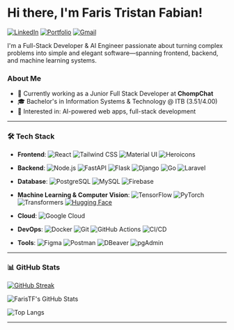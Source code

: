 
# Hi there, I'm Faris Tristan Fabian!

[![LinkedIn](https://img.shields.io/badge/LINKEDIN-FarisTF-0A66C2?style=for-the-badge&logo=linkedin&logoColor=white)](https://linkedin.com/in/faristf)
[![Portfolio](https://img.shields.io/badge/PORTFOLIO-faristf.tech-FF1493?style=for-the-badge&logo=google-chrome&logoColor=white)](https://www.faristf.tech)
[![Gmail](https://img.shields.io/badge/EMAIL-faris.tristan@gmail.com-2ecc71?style=for-the-badge&logo=gmail&logoColor=white)](mailto:faris.tristan@gmail.com)




I'm a Full-Stack Developer & AI Engineer passionate about turning complex problems into simple and elegant software—spanning frontend, backend, and machine learning systems.



### **About Me**
- 💼 Currently working as a Junior Full Stack Developer at **ChompChat**
- 🎓 Bachelor's in Information Systems & Technology @ ITB (3.51/4.00)
- 🧠 Interested in: AI-powered web apps, full-stack development

---

### 🛠️ **Tech Stack**

- **Frontend**:
  ![React](https://img.shields.io/badge/React-61DAFB?style=flat&logo=react&logoColor=black)
  ![Tailwind CSS](https://img.shields.io/badge/Tailwind_CSS-38B2AC?style=flat&logo=tailwind-css&logoColor=white)
  ![Material UI](https://img.shields.io/badge/Material_UI-0081CB?style=flat&logo=material-ui&logoColor=white)
  ![Heroicons](https://img.shields.io/badge/HeroUI-4B5563?style=flat&logo=heroicons&logoColor=white)

- **Backend**:
  ![Node.js](https://img.shields.io/badge/Node.js-339933?style=flat&logo=node.js&logoColor=white)
  ![FastAPI](https://img.shields.io/badge/FastAPI-009688?style=flat&logo=fastapi&logoColor=white)
  ![Flask](https://img.shields.io/badge/Flask-000000?style=flat&logo=flask&logoColor=white)
  ![Django](https://img.shields.io/badge/Django-092E20?style=flat&logo=django&logoColor=white)
  ![Go](https://img.shields.io/badge/Go-00ADD8?style=flat&logo=go&logoColor=white)
  ![Laravel](https://img.shields.io/badge/Laravel-FF2D20?style=flat&logo=laravel&logoColor=white)

- **Database**:
  ![PostgreSQL](https://img.shields.io/badge/PostgreSQL-336791?style=flat&logo=postgresql&logoColor=white)
  ![MySQL](https://img.shields.io/badge/MySQL-4479A1?style=flat&logo=mysql&logoColor=white)
  ![Firebase](https://img.shields.io/badge/Firebase-FFCA28?style=flat&logo=firebase&logoColor=black)

- **Machine Learning & Computer Vision**:
  ![TensorFlow](https://img.shields.io/badge/TensorFlow-FF6F00?style=flat&logo=tensorflow&logoColor=white)
  ![PyTorch](https://img.shields.io/badge/PyTorch-EE4C2C?style=flat&logo=pytorch&logoColor=white)
  ![Transformers](https://img.shields.io/badge/Transformers-FFDF00?style=flat&logo=transformers&logoColor=black)
  [![Hugging Face](https://img.shields.io/badge/Hugging%20Face-FFD21E?logo=huggingface&logoColor=000)](#)

- **Cloud**:
  ![Google Cloud](https://img.shields.io/badge/Google_Cloud-4285F4?style=flat&logo=google-cloud&logoColor=white)

- **DevOps**:
  ![Docker](https://img.shields.io/badge/Docker-2496ED?style=flat&logo=docker&logoColor=white)
  ![Git](https://img.shields.io/badge/Git-F05032?style=flat&logo=git&logoColor=white)
  ![GitHub Actions](https://img.shields.io/badge/GitHub_Actions-2088FF?style=flat&logo=github-actions&logoColor=white)
  ![CI/CD](https://img.shields.io/badge/CI%2FCD-FF9A00?style=flat&logo=continuous-integration&logoColor=white)

- **Tools**:
  ![Figma](https://img.shields.io/badge/Figma-F24E1E?style=flat&logo=figma&logoColor=white)
  ![Postman](https://img.shields.io/badge/Postman-FF6C37?style=flat&logo=postman&logoColor=white)
  ![DBeaver](https://img.shields.io/badge/DBeaver-372923?style=flat&logo=dbeaver&logoColor=white)
  ![pgAdmin](https://img.shields.io/badge/pgAdmin-316192?style=flat&logo=postgresql&logoColor=white)



---

### 📊 **GitHub Stats**
[![GitHub Streak](https://streak-stats.demolab.com?user=FarisTF&theme=github_dark&border_radius=5)](https://git.io/streak-stats)

![FarisTF's GitHub Stats](https://github-readme-stats.vercel.app/api?username=FarisTF&show_icons=true&theme=github_dark)

![Top Langs](https://github-readme-stats.vercel.app/api/top-langs/?username=FarisTF&layout=compact&theme=github_dark)






---


